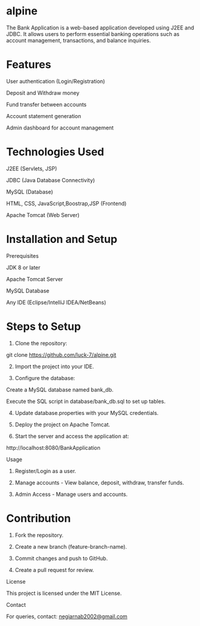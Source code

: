 # alpine


The Bank Application  is a web-based application developed using J2EE and JDBC. It allows users to perform essential banking operations such as account management, transactions, and balance inquiries.

# Features

User authentication (Login/Registration)

Deposit and Withdraw money

Fund transfer between accounts

Account statement generation

Admin dashboard for account management


# Technologies Used

J2EE (Servlets, JSP)

JDBC (Java Database Connectivity)

MySQL (Database)

HTML, CSS, JavaScript,Boostrap,JSP (Frontend)

Apache Tomcat (Web Server)


# Installation and Setup

Prerequisites

JDK 8 or later

Apache Tomcat Server

MySQL Database

Any IDE (Eclipse/IntelliJ IDEA/NetBeans)


 # Steps to Setup

1. Clone the repository:

git clone https://github.com/luck-7/alpine.git


2. Import the project into your IDE.


3. Configure the database:

Create a MySQL database named bank_db.

Execute the SQL script in database/bank_db.sql to set up tables.



4. Update database.properties with your MySQL credentials.


5. Deploy the project on Apache Tomcat.


6. Start the server and access the application at:

http://localhost:8080/BankApplication



Usage

1. Register/Login as a user.


2. Manage accounts - View balance, deposit, withdraw, transfer funds.


3. Admin Access - Manage users and accounts.



# Contribution

1. Fork the repository.


2. Create a new branch (feature-branch-name).


3. Commit changes and push to GitHub.


4. Create a pull request for review.



License

This project is licensed under the MIT License.

Contact

For queries,
 contact: negiarnab2002@gmail.com

